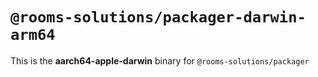 # `@rooms-solutions/packager-darwin-arm64`

This is the **aarch64-apple-darwin** binary for `@rooms-solutions/packager`
